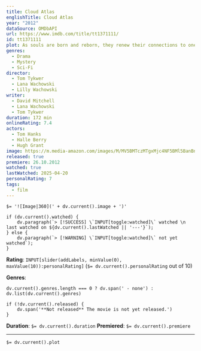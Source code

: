 ```yaml
---
title: Cloud Atlas
englishTitle: Cloud Atlas
year: "2012"
dataSource: OMDbAPI
url: https://www.imdb.com/title/tt1371111/
id: tt1371111
plot: As souls are born and reborn, they renew their connections to one another throughout the ages.
genres:
  - Drama
  - Mystery
  - Sci-Fi
director:
  - Tom Tykwer
  - Lana Wachowski
  - Lilly Wachowski
writer:
  - David Mitchell
  - Lana Wachowski
  - Tom Tykwer
duration: 172 min
onlineRating: 7.4
actors:
  - Tom Hanks
  - Halle Berry
  - Hugh Grant
image: https://m.media-amazon.com/images/M/MV5BMTczMTgxMjc4NF5BMl5BanBnXkFtZTcwNjM5MTA2OA@@._V1_SX300.jpg
released: true
premiere: 26.10.2012
watched: true
lastWatched: 2025-04-20
personalRating: 7
tags:
  - film
---
```

`$= '![Image|360](' + dv.current().image + ')'`
```dataviewjs
if (dv.current().watched) {
	dv.paragraph(`> [!SUCCESS] \`INPUT[toggle:watched]\` watched \n last watched on ${dv.current().lastWatched || '---'}`);
} else {
	dv.paragraph(`> [!WARNING] \`INPUT[toggle:watched]\` not yet watched`);
}
```

**Rating**:  `INPUT[slider(addLabels, minValue(0), maxValue(10)):personalRating]` (`$= dv.current().personalRating` out of 10)

**Genres**:
```dataviewjs
dv.current().genres.length === 0 ? dv.span(' - none') : dv.list(dv.current().genres)
```

```dataviewjs
if (!dv.current().released) {
	dv.span('**Not released** The movie is not yet released.')
}
```

**Duration**:  `$= dv.current().duration`
**Premiered**: `$= dv.current().premiere`

____

`$= dv.current().plot`
